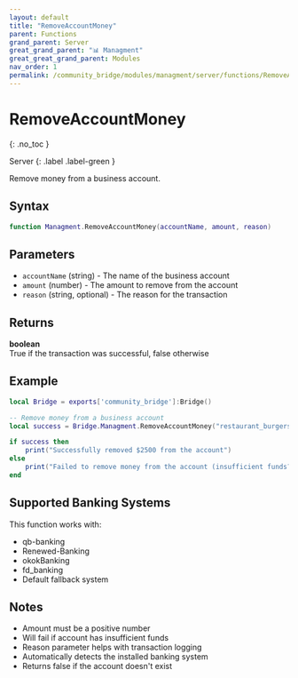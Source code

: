 ```yaml
---
layout: default
title: "RemoveAccountMoney"
parent: Functions
grand_parent: Server
great_grand_parent: "📊 Managment"
great_great_grand_parent: Modules
nav_order: 1
permalink: /community_bridge/modules/managment/server/functions/RemoveAccountMoney/
---
```


# RemoveAccountMoney
{: .no_toc }

Server
{: .label .label-green }

Remove money from a business account.

## Syntax

```lua
function Managment.RemoveAccountMoney(accountName, amount, reason)
```

## Parameters

- `accountName` (string) - The name of the business account
- `amount` (number) - The amount to remove from the account
- `reason` (string, optional) - The reason for the transaction

## Returns

**boolean**  
True if the transaction was successful, false otherwise

## Example

```lua
local Bridge = exports['community_bridge']:Bridge()

-- Remove money from a business account
local success = Bridge.Managment.RemoveAccountMoney("restaurant_burgershot", 2500, "Equipment purchase")

if success then
    print("Successfully removed $2500 from the account")
else
    print("Failed to remove money from the account (insufficient funds?)")
end
```

## Supported Banking Systems

This function works with:
- qb-banking
- Renewed-Banking
- okokBanking
- fd_banking
- Default fallback system

## Notes

- Amount must be a positive number
- Will fail if account has insufficient funds
- Reason parameter helps with transaction logging
- Automatically detects the installed banking system
- Returns false if the account doesn't exist
